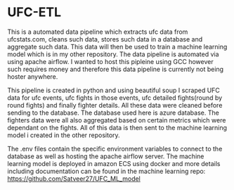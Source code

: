 # UFC-ETL
This is a automated data pipeline which extracts ufc data from ufcstats.com, cleans such data, stores such data in a database and aggregate such data. This data will then be used to train a machine learning model which is in my other repository. The data pipeline is automated via using apache airflow. I wanted to host this pipleine using GCC however such requires money and therefore this data pipeline is currently not being hoster anywhere. 

This pipeline is created in python and using beautiful soup I scraped UFC data for ufc events, ufc fights in those events, ufc detailed fights(round by round fights) and finally fighter details. All these data were cleaned before sending to the database. The database used here is azure database. The fighters data were all also aggregated based on certain metrics which were dependant on the fights. All of this data is then sent to the machine learning model i created in the other repository.

The .env files contain the specific environment variables to connect to the database as well as hosting the apache airflow server. The machine learning model is deployed in amazon ECS using docker and more details including documentation can be found in the machine learning repo: https://github.com/Satveer27/UFC_ML_model
